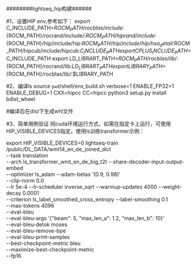 ########lightseq_hip构建######

#1、设置HIP env,参考如下：
export C_INCLUDE_PATH=${ROCM_PATH}/rocblas/include:${ROCM_PATH}/rocrand/include/:${ROCM_PATH}/hiprand/include:${ROCM_PATH}/hip/include/hip:$ROCM_PATH/hip/include/hip/hsa_detail:$ROCM_PATH/hipcub/include/hipcub:$C_INCLUDE_PATH
export CPLUS_INCLUDE_PATH=$C_INCLUDE_PATH
export LD_LIBRART_PATH=${ROCM_PATH}/rocblas/lib/:${ROCM_PATH}/rocrand/lib:$LD_LIBRART_PATH
export LIBRARY_PATH=${ROCM_PATH}/rocblas/lib/:$LIBRARY_PATH


#2、编译ls
source `pwd`/shell/env_build.sh
verbose=1 ENABLE_FP32=1 ENABLE_DEBUG=1 CXX=hipcc CC=hipcc python3 setup.py install bdist_wheel

#编译后在dist下生成whl文件

#3、简单用例验证
同cuda环境运行方式，如需在指定卡上运行，可使用HIP_VISIBLE_DEVICES指定。使用ls训练transformer示例：

export HIP_VISIBLE_DEVICES=0
lightseq-train /public/DL_DATA/wmt14_en_de_joined_dict  \
    --task translation \
    --arch ls_transformer_wmt_en_de_big_t2t --share-decoder-input-output-embed \
    --optimizer ls_adam --adam-betas '(0.9, 0.98)' \
    --clip-norm 0.0 \
    --lr 5e-4 --lr-scheduler inverse_sqrt --warmup-updates 4000 --weight-decay 0.0001 \
    --criterion ls_label_smoothed_cross_entropy --label-smoothing 0.1 \
    --max-tokens 4096 \
    --eval-bleu \
    --eval-bleu-args '{"beam": 5, "max_len_a": 1.2, "max_len_b": 10}' \
    --eval-bleu-detok moses \
    --eval-bleu-remove-bpe \
    --eval-bleu-print-samples \
    --best-checkpoint-metric bleu \
    --maximize-best-checkpoint-metric \
    --fp16

